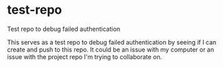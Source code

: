 # test-repo
Test repo to debug failed authentication

This serves as a test repo to debug failed authentication by seeing if I can create and push to this repo. It could be an issue with my computer or an issue with the project repo I'm trying to collaborate on.
